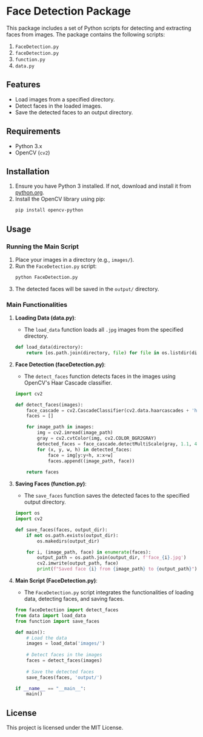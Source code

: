 # Face Detection Package

This package includes a set of Python scripts for detecting and extracting faces from images. The package contains the following scripts:

1. `FaceDetection.py`
2. `faceDetection.py`
3. `function.py`
4. `data.py`

## Features

- Load images from a specified directory.
- Detect faces in the loaded images.
- Save the detected faces to an output directory.

## Requirements

- Python 3.x
- OpenCV (`cv2`)

## Installation

1. Ensure you have Python 3 installed. If not, download and install it from [python.org](https://www.python.org/).
2. Install the OpenCV library using pip:
    ```bash
    pip install opencv-python
    ```

## Usage

### Running the Main Script

1. Place your images in a directory (e.g., `images/`).
2. Run the `FaceDetection.py` script:
    ```bash
    python FaceDetection.py
    ```
3. The detected faces will be saved in the `output/` directory.

### Main Functionalities

1. **Loading Data (data.py)**:
    - The `load_data` function loads all `.jpg` images from the specified directory.

    ```python
    def load_data(directory):
        return [os.path.join(directory, file) for file in os.listdir(directory) if file.endswith('.jpg')]
    ```

2. **Face Detection (faceDetection.py)**:
    - The `detect_faces` function detects faces in the images using OpenCV's Haar Cascade classifier.

    ```python
    import cv2

    def detect_faces(images):
        face_cascade = cv2.CascadeClassifier(cv2.data.haarcascades + 'haarcascade_frontalface_default.xml')
        faces = []

        for image_path in images:
            img = cv2.imread(image_path)
            gray = cv2.cvtColor(img, cv2.COLOR_BGR2GRAY)
            detected_faces = face_cascade.detectMultiScale(gray, 1.1, 4)
            for (x, y, w, h) in detected_faces:
                face = img[y:y+h, x:x+w]
                faces.append((image_path, face))
        
        return faces
    ```

3. **Saving Faces (function.py)**:
    - The `save_faces` function saves the detected faces to the specified output directory.

    ```python
    import os
    import cv2

    def save_faces(faces, output_dir):
        if not os.path.exists(output_dir):
            os.makedirs(output_dir)

        for i, (image_path, face) in enumerate(faces):
            output_path = os.path.join(output_dir, f'face_{i}.jpg')
            cv2.imwrite(output_path, face)
            print(f"Saved face {i} from {image_path} to {output_path}")
    ```

4. **Main Script (FaceDetection.py)**:
    - The `FaceDetection.py` script integrates the functionalities of loading data, detecting faces, and saving faces.

    ```python
    from faceDetection import detect_faces
    from data import load_data
    from function import save_faces

    def main():
        # Load the data
        images = load_data('images/')
        
        # Detect faces in the images
        faces = detect_faces(images)
        
        # Save the detected faces
        save_faces(faces, 'output/')

    if __name__ == "__main__":
        main()
    ```

## License

This project is licensed under the MIT License.
